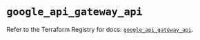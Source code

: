 # `google_api_gateway_api`

Refer to the Terraform Registry for docs: [`google_api_gateway_api`](https://registry.terraform.io/providers/hashicorp/google-beta/5.13.0/docs/resources/google_api_gateway_api).
